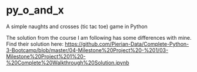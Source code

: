 # py_o_and_x
A simple naughts and crosses (tic tac toe) game in Python

The solution from the course I am following has some differences with mine. Find their solution here: https://github.com/Pierian-Data/Complete-Python-3-Bootcamp/blob/master/04-Milestone%20Project%20-%201/03-Milestone%20Project%201%20-%20Complete%20Walkthrough%20Solution.ipynb
